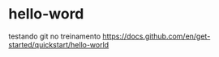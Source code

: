 # hello-word
testando git no treinamento https://docs.github.com/en/get-started/quickstart/hello-world
